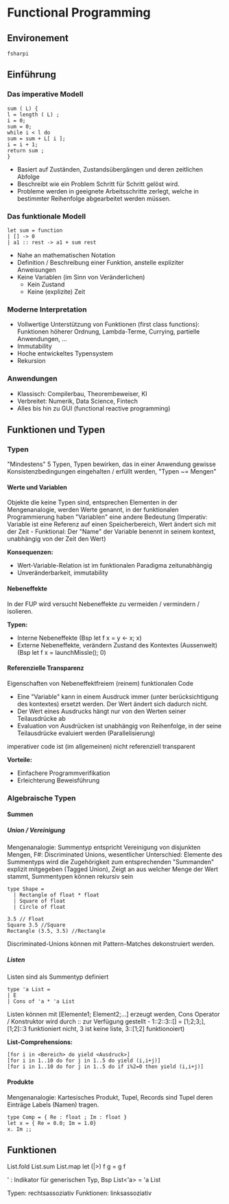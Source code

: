 # Functional Programming

## Environement
~~~
fsharpi
~~~

## Einführung

### Das imperative Modell
~~~
sum ( L) {
l = length ( L) ;
i = 0;
sum = 0;
while i < l do
sum = sum + L[ i ];
i = i + 1;
return sum ;
}
~~~

  - Basiert auf Zuständen, Zustandsübergängen und deren zeitlichen Abfolge
  - Beschreibt wie ein Problem Schritt für Schritt gelöst wird.
  - Probleme werden in geeignete Arbeitsschritte zerlegt, welche in bestimmter Reihenfolge abgearbeitet werden müssen.

### Das funktionale Modell
~~~
let sum = function
| [] -> 0
| a1 :: rest -> a1 + sum rest
~~~

  - Nahe an mathematischen Notation
  - Definition / Beschreibung einer Funktion, anstelle expliziter Anweisungen
  - Keine Variablen (im Sinn von Veränderlichen)
    - Kein Zustand
    - Keine (explizite) Zeit

### Moderne Interpretation
  - Vollwertige Unterstützung von Funktionen (first class functions): Funktionen höherer Ordnung, Lambda-Terme, Currying, partielle Anwendungen, ...
  - Immutability
  - Hoche entwickeltes Typensystem
  - Rekursion

### Anwendungen
  -  Klassisch: Compilerbau, Theorembeweiser, KI
  - Verbreitet: Numerik, Data Science, Fintech
  - Alles bis hin zu GUI (functional reactive programming)

## Funktionen und Typen

### Typen
"Mindestens" 5 Typen, Typen bewirken, das in einer Anwendung gewisse Konsistenzbedingungen eingehalten / erfüllt werden, "Typen ~= Mengen"

#### Werte und Variablen
Objekte die keine Typen sind, entsprechen Elementen in der Mengenanalogie, werden Werte genannt, in der funktionalen Programmierung haben "Variablen" eine andere Bedeutung (Imperativ: Variable ist eine Referenz auf einen Speicherbereich, Wert ändert sich mit der Zeit - Funktional: Der "Name" der Variable benennt in seinem kontext, unabhängig von der Zeit den Wert)

**Konsequenzen:**
  - Wert-Variable-Relation ist im funktionalen Paradigma zeitunabhängig
  - Unveränderbarkeit, immutability

#### Nebeneffekte
In der FUP wird versucht Nebeneffekte zu vermeiden / vermindern / isolieren.

**Typen:**
  - Interne Nebeneffekte (Bsp let f x = y <- x; x)
  - Externe Nebeneffekte, verändern Zustand des Kontextes (Aussenwelt) (Bsp let f x = launchMissle(); 0)

####  Referenzielle Transparenz
Eigenschaften von Nebeneffektfreiem (reinem) funktionalen Code
  - Eine "Variable" kann in einem Ausdruck immer (unter berücksichtigung des kontextes) ersetzt werden. Der Wert ändert sich dadurch nicht.
  - Der Wert eines Ausdrucks hängt nur von den Werten seiner Teilausdrücke ab
  - Evaluation von Ausdrücken ist unabhängig von Reihenfolge, in der seine Teilausdrücke evaluiert werden (Parallelisierung)

imperativer code ist (im allgemeinen) nicht referenziell transparent

**Vorteile:**
  - Einfachere Programmverifikation
  - Erleichterung Beweisführung

### Algebraische Typen

#### Summen
##### Union / Vereinigung
Mengenanalogie: Summentyp entspricht Vereinigung von disjunkten Mengen, F#: Discriminated Unions, wesentlicher Unterschied: Elemente des Summentyps wird die Zugehörigkeit zum entsprechenden "Summanden" explizit mitgegeben (Tagged Union), Zeigt an aus welcher Menge der Wert stammt, Summentypen können rekursiv sein

~~~
type Shape =
  | Rectangle of float * float
  | Square of float
  | Circle of float

3.5 // Float
Square 3.5 //Square
Rectangle (3.5, 3.5) //Rectangle
~~~

Discriminated-Unions können mit Pattern-Matches dekonstruiert werden.

##### Listen
Listen sind als Summentyp definiert
~~~
type 'a List =
| E
| Cons of 'a * 'a List
~~~

Listen können mit [Elemente1; Element2;...] erzeugt werden, Cons Operator / Konstruktor wird durch :: zur Verfügung gestellt - 1::2::3::[] = [1;2;3;], [1;2]::3 funktioniert nicht, 3 ist keine liste, 3::[1;2] funktionoiert)

**List-Comprehensions:**
~~~
[for i in <Bereich> do yield <Ausdruck>]
[for i in 1..10 do for j in 1..5 do yield (i,i+j)]
[for i in 1..10 do for j in 1..5 do if i%2=0 then yield (i,i+j)]
~~~

#### Produkte
Mengenanalogie: Kartesisches Produkt, Tupel, Records sind Tupel deren Einträge Labels (Namen) tragen.

~~~
type Comp = { Re : float ; Im : float }
let x = { Re = 0.0; Im = 1.0}
x. Im ;;
~~~

## Funktionen

List.fold
List.sum
List.map
let (|>) f g = g f

'<SomeName> : Indikator für generischen Typ, Bsp List<'a> = 'a List

Typen: rechtsassoziativ
Funktionen: linksassoziativ
